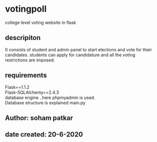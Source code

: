 # votingpoll
college level voting website in flask

## descripiton
It consists of student and admin panel to start elections and vote for their candidates.
students can apply for candidature and all the voting restrictions are imposed.

## requirements
Flask==1.1.2 <br/>
Flask-SQLAlchemy==2.4.3 <br/>
database engine ..here phpmyadmin is used. <br/>
Database structure is explained main.py <br/>

## Author: soham patkar 
## date created: 20-6-2020
